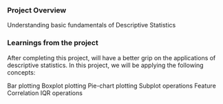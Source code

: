 ### Project Overview

 Understanding basic fundamentals of Descriptive Statistics


### Learnings from the project

 After completing this project, will have a better grip on the applications of descriptive statistics. In this project, we will be applying the following concepts:

Bar plotting
Boxplot plotting
Pie-chart plotting
Subplot operations
Feature Correlation
IQR operations


